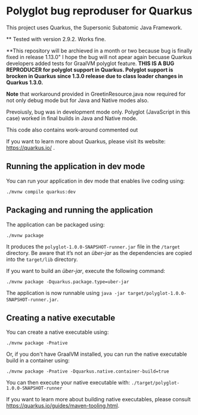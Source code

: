 # Polyglot bug reproduser for Quarkus

This project uses Quarkus, the Supersonic Subatomic Java Framework.


** Tested with version 2.9.2. Works fine.

**This repository will be archieved in a month or two because bug is finally fixed in release 1.13.0"
I hope the bug will not apear again becuase Quarkus developers added tests for GraalVM polyglot feature.
**THIS IS A BUG REPRODUCER for polyglot support in Quarkus. Polyglot support is brocken in Quarkus since 1.3.0 release
  due to class loader changes in Quarkus 1.3.0.**

**Note** that workaround provided in GreetinResource.java now required for not only debug mode but for Java and Native modes also.

Prevoiusly, bug was in development mode only. Polyglot (JavaScript in this case) worked in final builds in Java and Native mode.

This code also contains work-around commented out
 
If you want to learn more about Quarkus, please visit its website: https://quarkus.io/ .

## Running the application in dev mode

You can run your application in dev mode that enables live coding using:
```shell script
./mvnw compile quarkus:dev
```

## Packaging and running the application

The application can be packaged using:
```shell script
./mvnw package
```
It produces the `polyglot-1.0.0-SNAPSHOT-runner.jar` file in the `/target` directory.
Be aware that it’s not an _über-jar_ as the dependencies are copied into the `target/lib` directory.

If you want to build an _über-jar_, execute the following command:
```shell script
./mvnw package -Dquarkus.package.type=uber-jar
```

The application is now runnable using `java -jar target/polyglot-1.0.0-SNAPSHOT-runner.jar`.

## Creating a native executable

You can create a native executable using: 
```shell script
./mvnw package -Pnative
```

Or, if you don't have GraalVM installed, you can run the native executable build in a container using: 
```shell script
./mvnw package -Pnative -Dquarkus.native.container-build=true
```

You can then execute your native executable with: `./target/polyglot-1.0.0-SNAPSHOT-runner`

If you want to learn more about building native executables, please consult https://quarkus.io/guides/maven-tooling.html.
